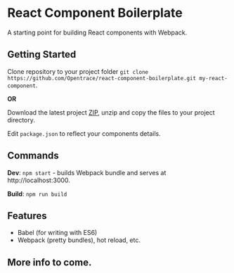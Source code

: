 # React Component Boilerplate

A starting point for building React components with Webpack.

## Getting Started

Clone repository to your project folder `git clone https://github.com/Opentrace/react-component-boilerplate.git my-react-component`.

**OR**

Download the latest project [ZIP](https://github.com/Opentrace/react-component-boilerplate/archive/master.zip), unzip and copy the files to your project directory.

Edit `package.json` to reflect your components details.

## Commands

**Dev**: `npm start` - builds Webpack bundle and serves at http://localhost:3000.

**Build**: `npm run build`

## Features

- Babel (for writing with ES6)
- Webpack (pretty bundles), hot reload, etc.

## More info to come.
